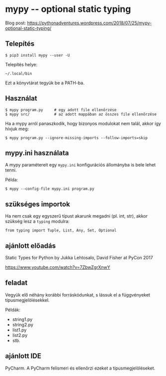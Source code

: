 mypy -- optional static typing
==============================

Blog post: https://pythonadventures.wordpress.com/2018/07/25/mypy-optional-static-typing/

Telepítés
---------

    $ pip3 install mypy --user -U

Telepítés helye:

    ~/.local/bin

Ezt a könyvtárat tegyük be a PATH-ba.

Használat
---------

    $ mypy program.py     # egy adott file ellenőrzése
    $ mypy src/           # az adott mappában az összes file ellenőrzése

Ha a mypy arról panaszkodik, hogy bizonyos modulokat nem talál,
akkor így hívjuk meg:

    $ mypy program.py --ignore-missing-imports --follow-imports=skip

mypy.ini használata
-------------------

A mypy paramétereit egy `mypy.ini` konfigurációs állományba is bele lehet tenni.

Példa:

    $ mypy --config-file mypy.ini program.py

szükséges importok
------------------

Ha nem csak egy egyszerű típust akarunk megadni (pl. int, str), akkor
szükség lesz a `typing` modulra:

    from typing import Tuple, List, Any, Set, Optional

ajánlott előadás
----------------

Static Types for Python
by Jukka Lehtosalo, David Fisher
at PyCon 2017

https://www.youtube.com/watch?v=7ZbwZgrXnwY

feladat
-------

Vegyük elő néhány korábbi forráskódunkat, s lássuk el
a függvényeket típusmegjelölésekkel.

Példák:

* string1.py
* string2.py
* list1.py
* list2.py
* stb.

ajánlott IDE
------------

PyCharm. A PyCharm felismeri és ellenőrzi ezeket a típusmegjelöléseket.
